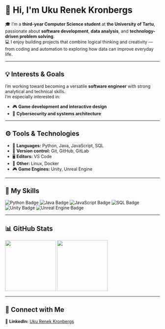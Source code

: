 # 👋 Hi, I'm Uku Renek Kronbergs  

🎓 I’m a **third-year Computer Science student** at **the University of Tartu**, passionate about **software development**, **data analysis**, and **technology-driven problem solving**.  
💻 I enjoy building projects that combine logical thinking and creativity — from coding and automation to exploring how data can improve everyday life.  

---

## 💡 Interests & Goals  

I’m working toward becoming a versatile **software engineer** with strong analytical and technical skills.  
I’m especially interested in:  

- 🎮 **Game development and interactive design**  
- 🔐 **Cybersecurity and systems architecture**

---

## ⚙️ Tools & Technologies  

- 💬 **Languages:** Python, Java, JavaScript, SQL  
- 🔧 **Version control:** Git, GitHub, GitLab  
- 🖥️ **Editors:** VS Code  
- 🧰 **Other:** Linux, Docker  
- 🎮 **Game Engines:** Unity, Unreal Engine  

---

## 🧰 My Skills  

<p>
  <img src="https://img.shields.io/badge/Python-3776AB?logo=python&logoColor=white&style=for-the-badge" alt="Python Badge"/>
  <img src="https://img.shields.io/badge/Java-007396?logo=java&logoColor=white&style=for-the-badge" alt="Java Badge"/>
  <img src="https://img.shields.io/badge/JavaScript-F7DF1E?logo=javascript&logoColor=black&style=for-the-badge" alt="JavaScript Badge"/>
  <img src="https://img.shields.io/badge/SQL-4479A1?logo=postgresql&logoColor=white&style=for-the-badge" alt="SQL Badge"/>
  <img src="https://img.shields.io/badge/Unity-000000?logo=unity&logoColor=white&style=for-the-badge" alt="Unity Badge"/>
  <img src="https://img.shields.io/badge/Unreal%20Engine-313131?logo=unrealengine&logoColor=white&style=for-the-badge" alt="Unreal Engine Badge"/>
</p>

---

## 📊 GitHub Stats  

<div align="left">
  <img src="https://readme-stats-fork-mauve.vercel.app/api/?username=UkuRenekKronbergs&theme=dark&show_icons=true&count_private=true" height="165" />
  <img src="https://github-readme-streak-stats-five-roan.vercel.app?user=UkuRenekKronbergs&theme=dark" height="165" />
</div>

---

## 🤝 Connect with Me  

<p>
  🔗 <b>LinkedIn:</b> <a href="https://www.linkedin.com/in/uku-renek-kronbergs" target="_blank">Uku Renek Kronbergs</a>  
  <br>
</p>

